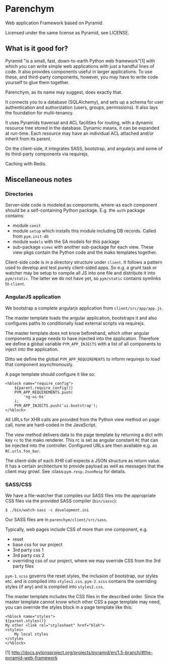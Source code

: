 Parenchym
=========

Web application Framework based on Pyramid.

Licensed under the same license as Pyramid, see LICENSE.


What is it good for?
--------------------

Pyramid "is a small, fast, down-to-earth Python web framework"[1] with
which you can write simple web applications with just a handful lines of code.
It also provides components useful in larger applications. To use these, and
third-party components, however, you may have to write code yourself to glue
them together.

Parenchym, as its name may suggest, does exactly that.

It connects you to a database (SQLAlchemy), and sets up a schema for user
authentication and authorization (users, groups, permissions). It also lays
the foundation for multi-tenancy.

It uses Pyramids traversal and ACL facilities for routing, with a dynamic
resource tree stored in the database. Dynamic means, it can be expanded at
run-time. Each resource may have an individual ACL attached and/or inherit from
its parent.

On the client-side, it integrates SASS, bootstrap, and angularjs and some of its
third-party components via requirejs.

Caching with Redis.


Miscellaneous notes
-------------------


### Directories

Server-side code is modeled as components, where-as each component should be
a self-containing Python package. E.g. the ``auth`` package contains:

- module ``const``
- module ``setup`` which installs this module including DB records. Called from
  ``pym.init-db``
- module ``models`` with the SA models for this package
- sub-package ``views`` with another sub-package for each view. These view pkgs
  contain the Python code and the mako templates together.

Client-side code is in a directory structure under ``client``. It follows
a pattern used to develop and test purely client-sided apps. So e.g. a grunt
task or watcher may be setup to compile all JS into one file and distribute it
into ``pym/static``. The latter we do not have yet, so ``pym/static`` contains
symlinks to ``client``.


### AngularJS application

We bootstrap a complete angularjs application from ``client/src/app/app.js``.

The master template loads the angular application, bootstraps it and also
configures paths to conditionally load external scripts via requirejs.

The master template does not know beforehand, which other angular components a
page needs to have injected into the application. Therefore we define a global
variable `PYM_APP_INJECTS` with a list of all components to inject into the
application.

Ditto we define the global ``PYM_APP_REQUIREMENTS`` to inform requirejs to load
that component asynchronously.

A page template should configure it like so:

    <%block name="require_config">
        ${parent.require_config()}
        PYM_APP_REQUIREMENTS.push(
            'ng-ui-bs'
        );
        PYM_APP_INJECTS.push('ui.bootstrap');
    </%block>

All URLs for XHR calls are provided from the Python view method on page call,
none are hard-coded in the JavaScript.

The view method delivers data to the page template by returning a dict with key
``rc`` to the mako renderer. This rc is set as angular constant ``RC`` that can
be injected into the controller. Configured URLs are then available e.g. as
``RC.urls.foo_bar``.

The client-side of each XHR call expects a JSON structure as return value. It
has a certain architecture to provide payload as well as messages that the client
may growl. See :class:`pym.resp.JsonResp` for details.


### SASS/CSS

We have a file-watcher that compiles our SASS files into the appropriate CSS
files via the provided SASS compiler (``bin/sassc``):

    $ ./bin/watch-sass -c development.ini

Our SASS files are in ``parenchym/client/src/sass``.

Typically, web pages include CSS of more than one component, e.g.
- reset
- base css for our project
- 3rd party css 1
- 3rd party css 2
- overriding css of our project, where we may override CSS from the 3rd party files

``pym-1.scss`` governs the reset styles, the inclusion of bootstrap, our styles
etc. and is compiled into ``styles1.css``.
``pym-2.scss`` contains the overriding styles (if any) and is compiled into ``styles2.css``.

The master template includes the CSS files in the described order. Since the master template
cannot know which other CSS a page template may need, you can override the styles block
in a page template like this:

    <%block name="styles">
    ${parent.styles()}
    My other <link rel="stylesheet" href="blah">
    <styles>
        My local styles
    </styles
    </%block>



[1] http://docs.pylonsproject.org/projects/pyramid/en/1.5-branch/#the-pyramid-web-framework
